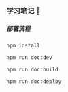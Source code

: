### 学习笔记 📒

##### 部署流程

```
npm install

npm run doc:dev

npm run doc:build

npm run doc:deploy
```
